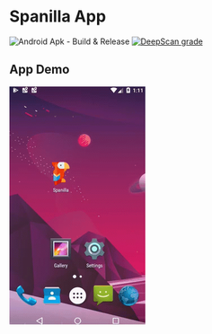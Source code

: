 # Spanilla App

![Android Apk - Build & Release](https://github.com/siristechnology/spanilla-app/workflows/Android%20Apk%20-%20Build%20&%20Release/badge.svg)
[![DeepScan grade](https://deepscan.io/api/teams/5348/projects/7493/branches/77078/badge/grade.svg)](https://deepscan.io/dashboard#view=project&tid=5348&pid=7493&bid=77078)

## App Demo

![App Demo](./docs/videos/spanilla-demo.gif)
